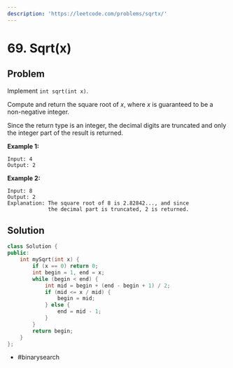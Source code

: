 ```yaml
---
description: 'https://leetcode.com/problems/sqrtx/'
---
```


# 69. Sqrt\(x\)

## Problem

Implement `int sqrt(int x)`.

Compute and return the square root of _x_, where _x_ is guaranteed to be a non-negative integer.

Since the return type is an integer, the decimal digits are truncated and only the integer part of the result is returned.

**Example 1:**

```text
Input: 4
Output: 2
```

**Example 2:**

```text
Input: 8
Output: 2
Explanation: The square root of 8 is 2.82842..., and since 
             the decimal part is truncated, 2 is returned.
```

## Solution

```cpp
class Solution {
public:
    int mySqrt(int x) {
        if (x == 0) return 0;
        int begin = 1, end = x;
        while (begin < end) {
            int mid = begin + (end - begin + 1) / 2;
            if (mid <= x / mid) {
                begin = mid;
            } else {
                end = mid - 1;
            }
        }
        return begin;
    }
};
```

* \#binarysearch

